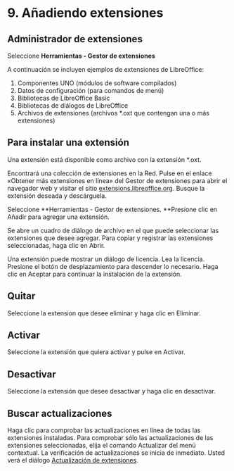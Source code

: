 
# 9. Añadiendo extensiones

## Administrador de extensiones

Seleccione **Herramientas - Gestor de extensiones**

A continuación se incluyen ejemplos de extensiones de LibreOffice:

1. Componentes UNO (módulos de software compilados)
1. Datos de configuración (para comandos de menú)
1. Bibliotecas de LibreOffice Basic
1. Bibliotecas de diálogos de LibreOffice
1. Archivos de extensiones (archivos *.oxt que contengan una o más extensiones)

## Para instalar una extensión

Una extensión está disponible como archivo con la extensión *.oxt.

Encontrará una colección de extensiones en la Red. Pulse en el enlace «Obtener más extensiones en línea» del Gestor de extensiones para abrir el navegador web y visitar el sitio [extensions.libreoffice.org](http://extensions.libreoffice.org/). Busque la extensión deseada y descárguela.

Seleccione **Herramientas - Gestor de extensiones. **Presione clic en Añadir para agregar una extensión.

Se abre un cuadro de diálogo de archivo en el que puede seleccionar las extensiones que desee agregar. Para copiar y registrar las extensiones seleccionadas, haga clic en Abrir.

Una extensión puede mostrar un diálogo de licencia. Lea la licencia. Presione el botón de desplazamiento para descender lo necesario. Haga clic en Aceptar para continuar la instalación de la extensión.

## Quitar

Seleccione la extension que desee eliminar y haga clic en Eliminar.

## Activar

Seleccione la extensión que quiera activar y pulse en Activar.

## Desactivar

Seleccione la extensión que desee desactivar y haga clic en desactivar.

## Buscar actualizaciones

Haga clic para comprobar las actualizaciones en línea de todas las extensiones instaladas. Para comprobar sólo las actualizaciones de las extensiones seleccionadas, elija el comando Actualizar del menú contextual. La verificación de actualizaciones se inicia de inmediato. Usted verá el diálogo [Actualización de extensiones](https://help.libreoffice.org/Common/Extension_Update/es).

## 

